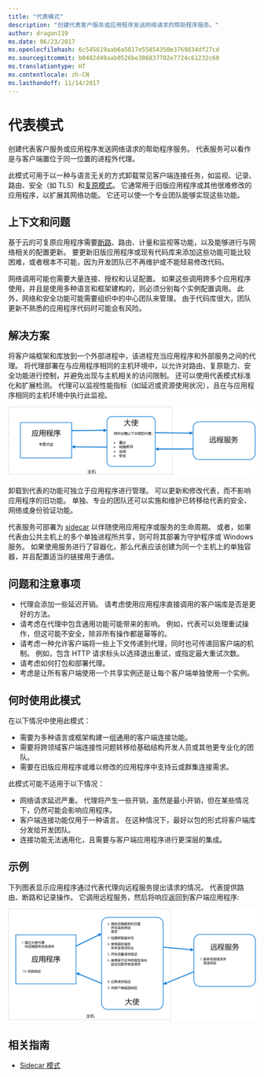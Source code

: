 ```yaml
---
title: "代表模式"
description: "创建代表客户服务或应用程序发送网络请求的帮助程序服务。"
author: dragon119
ms.date: 06/23/2017
ms.openlocfilehash: 6c545619aab6a5817e55854350e3769834df27cd
ms.sourcegitcommit: b0482d49aab0526be386837702e7724c61232c60
ms.translationtype: HT
ms.contentlocale: zh-CN
ms.lasthandoff: 11/14/2017
---
```

# <a name="ambassador-pattern"></a>代表模式

创建代表客户服务或应用程序发送网络请求的帮助程序服务。 代表服务可以看作是与客户端置位于同一位置的进程外代理。

此模式可用于以一种与语言无关的方式卸载常见客户端连接任务，如监视、记录、路由、安全（如 TLS）和[复原模式][resiliency-patterns]。 它通常用于旧版应用程序或其他很难修改的应用程序，以扩展其网络功能。 它还可以使一个专业团队能够实现这些功能。

## <a name="context-and-problem"></a>上下文和问题

基于云的可复原应用程序需要[断路][circuit-breaker]、路由、计量和监视等功能，以及能够进行与网络相关的配置更新。 要更新旧版应用程序或现有代码库来添加这些功能可能比较困难，或者根本不可能，因为开发团队已不再维护或不能轻易修改代码。

网络调用可能也需要大量连接、授权和认证配置。 如果这些调用跨多个应用程序使用，并且是使用多种语言和框架建构的，则必须分别每个实例配置调用。 此外，网络和安全功能可能需要组织中的中心团队来管理。 由于代码库很大，团队更新不熟悉的应用程序代码时可能会有风险。

## <a name="solution"></a>解决方案

将客户端框架和库放到一个外部进程中，该进程充当应用程序和外部服务之间的代理。 将代理部署在与应用程序相同的主机环境中，以允许对路由、复原能力、安全功能进行控制，并避免出现与主机相关的访问限制。 还可以使用代表模式标准化和扩展检测。 代理可以监视性能指标（如延迟或资源使用状况），且在与应用程序相同的主机环境中执行此监视。

![](./_images/ambassador.png)

卸载到代表的功能可独立于应用程序进行管理。 可以更新和修改代表，而不影响应用程序的旧功能。 单独、专业的团队还可以实施和维护已转移给代表的安全、网络或身份验证功能。

代表服务可部署为 [sidecar][sidecar] 以伴随使用应用程序或服务的生命周期。 或者，如果代表由公共主机上的多个单独进程所共享，则可将其部署为守护程序或 Windows 服务。 如果使用服务进行了容器化，那么代表应该创建为同一个主机上的单独容器，并且配置适当的链接用于通信。

## <a name="issues-and-considerations"></a>问题和注意事项

- 代理会添加一些延迟开销。 请考虑使用应用程序直接调用的客户端库是否是更好的方法。
- 请考虑在代理中包含通用功能可能带来的影响。 例如，代表可以处理重试操作，但这可能不安全，除非所有操作都是幂等的。
- 请考虑一种允许客户端将一些上下文传递到代理，同时也可传递回客户端的机制。 例如，包含 HTTP 请求标头以选择退出重试，或指定最大重试次数。
- 请考虑如何打包和部署代理。
- 考虑是让所有客户端使用一个共享实例还是让每个客户端单独使用一个实例。

## <a name="when-to-use-this-pattern"></a>何时使用此模式

在以下情况中使用此模式：

- 需要为多种语言或框架构建一组通用的客户端连接功能。
- 需要将跨领域客户端连接性问题转移给基础结构开发人员或其他更专业化的团队。
- 需要在旧版应用程序或难以修改的应用程序中支持云或群集连接需求。

此模式可能不适用于以下情况：

- 网络请求延迟严重。 代理将产生一些开销，虽然是最小开销，但在某些情况下，仍然可能会影响应用程序。
- 客户端连接功能仅用于一种语言。 在这种情况下，最好以包的形式将客户端库分发给开发团队。
- 连接功能无法通用化，且需要与客户端应用程序进行更深层的集成。

## <a name="example"></a>示例

下列图表显示应用程序通过代表代理向远程服务提出请求的情况。 代表提供路由、断路和记录操作。 它调用远程服务，然后将响应返回到客户端应用程序:

![](./_images/ambassador-example.png) 

## <a name="related-guidance"></a>相关指南

- [Sidecar 模式](./sidecar.md)

<!-- links -->

[circuit-breaker]: ./circuit-breaker.md
[resiliency-patterns]: ./category/resiliency.md
[sidecar]: ./sidecar.md
